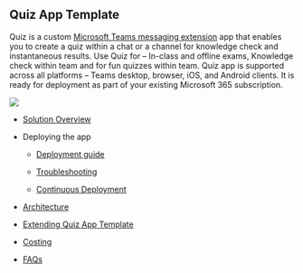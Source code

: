 ## Quiz App Template

Quiz is a custom [Microsoft Teams messaging
extension](https://docs.microsoft.com/en-us/microsoftteams/platform/messaging-extensions/what-are-messaging-extensions)
app that enables you to create a quiz within a chat or a channel for knowledge
check and instantaneous results. Use Quiz for – In-class and offline exams,
Knowledge check within team and for fun quizzes within team. Quiz app is
supported across all platforms – Teams desktop, browser, iOS, and Android
clients. It is ready for deployment as part of your existing Microsoft 365
subscription.

![](./images/QuizCompose.gif)

* [Solution Overview](Solution-overview.md)

* Deploying the app

  * [Deployment guide](Deployment-guide.md)

  * [Troubleshooting](Troubleshooting.md)

  * [Continuous Deployment](Continuous-deployment.md)

* [Architecture](Architecture)

* [Extending Quiz App Template](Taking-it-further.md)

* [Costing](Costing.md)

* [FAQs](Frequently-asked-questions.md)